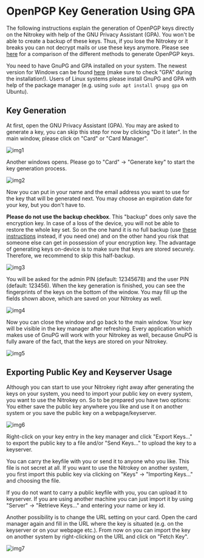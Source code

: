 # OpenPGP Key Generation Using GPA

The following instructions explain the generation of OpenPGP keys directly on the Nitrokey with help of the GNU Privacy Assistant (GPA). You won't be able to create a backup of these keys. Thus, if you lose the Nitrokey or it breaks you can not decrypt mails or use these keys anymore. Please see [here](https://docs.nitrokey.com/pro/windows/openpgp-email-encryption-with-outlook.html) for a comparison of the different methods to generate OpenPGP keys.

You need to have GnuPG and GPA installed on your system. The newest version for Windows can be found [here](https://www.gpg4win.org/) (make sure to check "GPA" during the installation!). Users of Linux systems please install GnuPG and GPA with help of the package manager (e.g. using `sudo apt install gnupg gpa` on Ubuntu).


## Key Generation

At first, open the GNU Privacy Assistant (GPA). You may are asked to generate a key, you can skip this step for now by clicking "Do it later". In the main window, please click on "Card" or "Card Manager".

![img1](./images/openpgp-key-generation-using-gpa/1.png)

Another windows opens. Please go to "Card" -> "Generate key" to start the key generation process.

![img2](./images/openpgp-key-generation-using-gpa/2.png)

Now you can put in your name and the email address you want to use for the key that will be generated next. You may choose an expiration date for your key, but you don't have to.

**Please do not use the backup checkbox**. This "backup" does only save the encryption key. In case of a loss of the device, you will not be able to restore the whole key set. So on the one hand it is no full backup (use [these instructions](https://docs.nitrokey.com/pro/openpgp-key-generation-with-backup.html) instead, if you need one) and on the other hand you risk that someone else can get in possession of your encryption key. The advantage of generating keys on-device is to make sure that keys are stored securely. Therefore, we recommend to skip this half-backup.

![img3](./images/openpgp-key-generation-using-gpa/3.png)

You will be asked for the admin PIN (default: 12345678) and the user PIN (default: 123456). When the key generation is finished, you can see the fingerprints of the keys on the bottom of the window. You may fill up the fields shown above, which are saved on your Nitrokey as well.

![img4](./images/openpgp-key-generation-using-gpa/4.png)

Now you can close the window and go back to the main window. Your key will be visible in the key manager after refreshing. Every application which makes use of GnuPG will work with your Nitrokey as well, because GnuPG is fully aware of the fact, that the keys are stored on your Nitrokey.

![img5](./images/openpgp-key-generation-using-gpa/5.png)

## Exporting Public Key and Keyserver Usage

Although you can start to use your Nitrokey right away after generating the keys on your system, you need to import your public key on every system, you want to use the Nitrokey on. So to be prepared you have two options: You either save the public key anywhere you like and use it on another system or you save the public key on a webpage/keyserver.

![img6](./images/openpgp-key-generation-using-gpa/6.png)

Right-click on your key entry in the key manager and click "Export Keys..." to export the public key to a file and/or "Send Keys..." to upload the key to a keyserver.

You can carry the keyfile with you or send it to anyone who you like. This file is not secret at all. If you want to use the Nitrokey on another system, you first import this public key via clicking on "Keys" -> "Importing Keys..." and choosing the file.

If you do not want to carry a public keyfile with you, you can upload it to keyserver. If you are using another machine you can just import it by using "Server" -> "Retrieve Keys..." and entering your name or key id.

Another possibility is to change the URL setting on your card. Open the card manager again and fill in the URL where the key is situated (e.g. on the keyserver or on your webpage etc.). From now on you can import the key on another system by right-clicking on the URL and click on "Fetch Key".

![img7](./images/openpgp-key-generation-using-gpa/7.png)